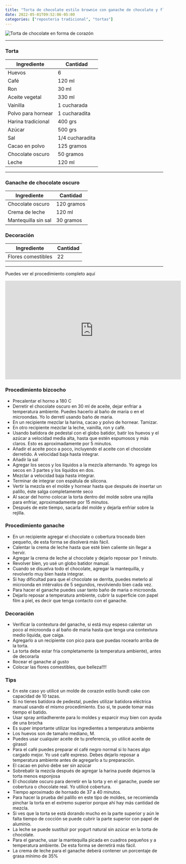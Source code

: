 ```yaml
---
title: "Torta de chocolate estilo brownie con ganache de chocolate y flores comestibles"
date: 2022-05-01T09:52:06-05:00
categories: ["reposteria tradicional", "tortas"]
---
```

![Torta de chocolate en forma de corazón](../../images/torta_choco_brownie_corazon.jpg)
___
### Torta

| Ingrediente | Cantidad |
| ----------- | ----------- |
| Huevos | 6 |
| Café | 120 ml |
| Ron | 30 ml |
| Aceite vegetal | 330 ml |
| Vainilla | 1 cucharada|
| Polvo para hornear | 1 cucharadita |
| Harina tradicional| 400 grs |
| Azúcar | 500 grs |
| Sal | 1/4 cucharadita |
| Cacao en polvo| 125 gramos |
| Chocolate oscuro| 50 gramos |
| Leche | 120 ml |

___

### Ganache de chocolate oscuro

| Ingrediente | Cantidad |
| ----------- | ----------- |
| Chocolate oscuro | 120 gramos|
| Crema de leche | 120 ml |
| Mantequilla sin sal | 30 gramos |

### Decoración

| Ingrediente | Cantidad |
| ----------- | ----------- |
| Flores comestibles | 22 |
___

Puedes ver el procedimiento completo aquí
<iframe width="560" height="315" src="https://www.youtube.com/embed/7Pq7NLYaVnk" title="YouTube video player" frameborder="0" allow="accelerometer; autoplay; clipboard-write; encrypted-media; gyroscope; picture-in-picture" allowfullscreen></iframe>

### Procedimiento bizcocho
- Precalentar el horno a 180 C
- Derretir el chocolate oscuro en 30 ml de aceite, dejar enfriar a temperatura ambiente. Puedes hacerlo al baño de maria o en el microondas. Yo lo derretí usando baño de maria.
- En un recipiente mezclar la harina, cacao y polvo de hornear. Tamizar.
- En otro recipiente mezclar la leche, vainilla, ron y café.
- Usando batidora de pedestal con el globo batidor, batir los huevos y el azúcar a velocidad media alta, hasta que estén espumosos y más claros. Esto es aproximadamente por 5 minutos.
- Añadir el aceite poco a poco, incluyendo el aceite con el chocolate derretido. A velocidad baja hasta integrar.
- Añadir la sal
- Agregar los secos y los líquidos a la mezcla alternando. Yo agrego los secos en 3 partes y los líquidos en dos.
- Mezclar a velocidad baja hasta integrar.
- Terminar de integrar con espátula de silicona.
- Vertir la mezcla en el molde y hornear hasta que después de insertar un palillo, éste salga completamente seco
- Al sacar del horno colocar la torta dentro del molde sobre una rejilla para enfriar, aproximadamente por 15 minutos.
- Después de este tiempo, sacarla del molde y dejarla enfriar sobre la rejilla.

### Procedimiento ganache
- En un recipiente agregar el chocolate o cobertura troceado bien pequeño, de esta forma se disolverá más fácil.
- Calentar la crema de leche hasta que esté bien caliente sin llegar a hervir.
- Agregar la crema de leche al chocolate y dejarlo reposar por 1 minuto.
- Revolver bien, yo usé un globo batidor manual. 
- Cuando se disuelva todo el chocolate, agregar la mantequilla, y revolverlo muy bien hasta integrar.
- Si hay dificultad para que el chocolate se derrita, puedes meterlo al microonda en intérvalos de 5 segundos, revolviendo bien cada vez.
- Para hacer el ganache puedes usar tanto baño de maria o microonda.
- Dejarlo reposar a temperatura ambiente, cubrir la superficie con papel film a piel, es decir que tenga contacto con el ganache.
  
### Decoración
- Verificar la contextura del ganache, si está muy espeso calentar un poco al microonda o al baño de maria hasta que tenga una contextura medio líquida, que caiga.
- Agregarlo a un recipiente con pico para que puedas rocearlo arriba de la torta.
- La torta debe estar fria completamente (a temperatura ambiente), antes de decorarla
- Rocear el ganache al gusto
- Colocar las flores comestibles, que belleza!!!!


### Tips
- En este caso yo utilicé un molde de corazón estilo bundt cake con capacidad de 10 tazas.
- Si no tienes batidora de pedestal, puedes utilizar batidora eléctrica manual usando el mismo procedimiento. Eso si, te puede tomar más tiempo el batido.
- Usar spray antiadherente para lo moldes y esparcir muy bien con ayuda de una brocha
- Es super importante utilizar los ingredientes a temperatura ambiente
- Los huevos son de tamaño mediano, M.
- Puedes usar cualquier aceite de tu preferencia, yo utilicé aceite de girasol
- Para el café puedes preparar el café negro normal si lo haces algo cargado mejor. Yo usé café expreso. Debes dejarlo reposar a temperatura ambiente antes de agregarlo a tu preparación.
- El cacao en polvo debe ser sin azúcar
- Sobrebatir la mezcla después de agregar la harina puede dejarnos la torta menos esponjosa 
- El chocolate oscuro para derretir en la torta y en el ganache, puede ser cobertura o chocolate real. Yo utilicé cobertura.
- Tiempo aproximado de hornado de 37  a 40 minutos.
- Para hacer la prueba del palillo en este tipo de moldes, se recomienda pinchar la torta en el extremo superior porque ahí hay más cantidad de mezcla.
- Si ves que la torta se está dorando mucho en la parte superior y aún le falta tiempo de cocción se puede cubrir la parte superior con papel de aluminio.
- La leche se puede sustituir por yogurt natural sin azúcar en la torta de chocolate.
- Para el ganache, usar la mantequilla picada en cuadros pequeños y a temperatura ambiente. De esta forma se derretirá más fácil. 
- La crema de leche para el ganache deberá contener un porcentaje de grasa mínimo de 35%

